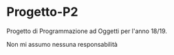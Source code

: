 # Progetto-P2
Progetto di Programmazione ad Oggetti per l'anno 18/19.

Non mi assumo nessuna responsabilità
